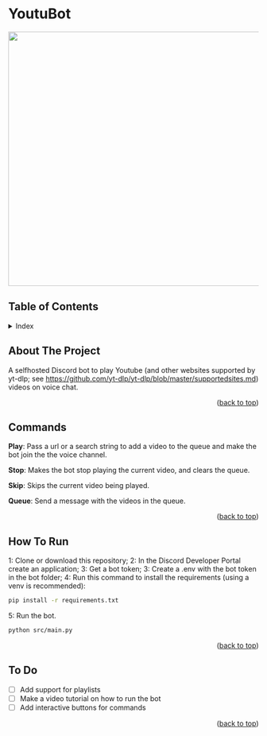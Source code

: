# YoutuBot
<a id="readme-top"></a>

<img src="https://i.imgur.com/VHsP1Sl.png" width="512" height="512">

<!-- TABLE OF CONTENTS -->
## Table of Contents

<details>
  <summary>Index</summary>
    <ol>
        <li>
        <a href="#about-the-project">About The Project</a>
        </li>      
        <li>
        <a href="#how-to-use">Commands</a>
        </li>
        <li>
        <a href="#how-to-run">How To Run</a>
        </li>
        <li>
        <a href="#to-do">To Do</a>
        </li>
    </ol>
</details>

<!-- ABOUT THE PROJECT -->
<a id="about-the-project"></a>
## About The Project

A selfhosted Discord bot to play Youtube (and other websites supported by yt-dlp; see https://github.com/yt-dlp/yt-dlp/blob/master/supportedsites.md) videos on voice chat. 

<p style="text-align: right;">(<a href="#readme-top">back to top</a>)</p>

<!-- HOW TO USE -->
<a id="how-to-use"></a>
## Commands

**Play**: Pass a url or a search string to add a video to the queue and make the bot join the the voice channel.

**Stop**: Makes the bot stop playing the current video, and clears the queue.

**Skip**: Skips the current video being played.

**Queue**: Send a message with the videos in the queue.

<p style="text-align: right;">(<a href="#readme-top">back to top</a>)</p>

<!-- HOW TO RUN FROM SOURCE -->
<a id="how-to-run"></a>
## How To Run

1: Clone or download this repository;
2: In the Discord Developer Portal create an application;
3: Get a bot token;
3: Create a .env with the bot token in the bot folder;
4: Run this command to install the requirements (using a venv is recommended):
```bash 
pip install -r requirements.txt
```
5: Run the bot.
```bash
python src/main.py
```

<p style="text-align: right;">(<a href="#readme-top">back to top</a>)</p>

<!-- To Do -->
<a id="to-do"></a>
## To Do

- [ ] Add support for playlists
- [ ] Make a video tutorial on how to run the bot
- [ ] Add interactive buttons for commands

<p style="text-align: right;">(<a href="#readme-top">back to top</a>)</p>
